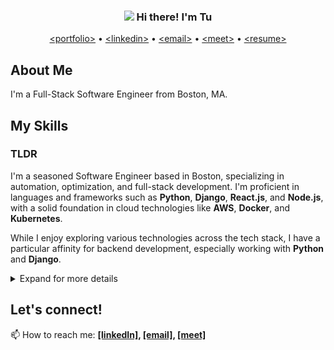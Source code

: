 
<h3 align="center"><img src = "https://raw.githubusercontent.com/MartinHeinz/MartinHeinz/master/wave.gif" width = 30px> Hi there! I'm Tu</h3>

<p align="center">
    <a href="https://tu-nguyen.github.io/">&lt;portfolio&gt;</a> •
    <a href="https://www.linkedin.com/in/tu-nguyen/">&lt;linkedin&gt;</a> •
    <a href="mailto:tu.t.nguyen93@gmail.com">&lt;email&gt;</a> •
    <a href="https://calendly.com/tu-t-nguyen/quick-chat">&lt;meet&gt;</a> •
    <a href="https://tu-nguyen.github.io/Tu%20Nguyen%20Resume.pdf">&lt;resume&gt;</a>
</p>

## About Me

I'm a Full-Stack Software Engineer from Boston, MA.

## My Skills

### TLDR

I'm a seasoned Software Engineer based in Boston, specializing in automation, optimization, and full-stack development. I'm proficient in languages and frameworks such as **Python**, **Django**, **React.js**, and **Node.js**, with a solid foundation in cloud technologies like **AWS**, **Docker**, and **Kubernetes**.

While I enjoy exploring various technologies across the tech stack, I have a particular affinity for backend development, especially working with **Python** and **Django**.

<details>
<summary>
  Expand for more details
</summary>

### Languages:

| Python | JavaScript | TypeScript |  HTML/5 | CSS/3 |
|------------|------------|------------|------------|------------|
| <img src="https://github.com/devicons/devicon/blob/master/icons/python/python-original-wordmark.svg" title="Python" alt="Python" width="50" height="50"/> | <img src="https://github.com/devicons/devicon/blob/master/icons/javascript/javascript-original.svg" title="JavaScript" alt="JavaScript" width="50" height="50"/> | <img src="https://github.com/devicons/devicon/blob/master/icons/typescript/typescript-original.svg" title="TypeScript" alt="TypeScript" width="50" height="50"/> | <img src="https://github.com/devicons/devicon/blob/master/icons/html5/html5-original.svg" title="HTML5" alt="HTML" width="50" height="50"/> | <img src="https://github.com/devicons/devicon/blob/master/icons/css3/css3-plain-wordmark.svg"  title="CSS3" alt="CSS" width="50" height="50"/> |

### Framework and Libraries:

| Django | Flask | FastAPI | React | NodeJS | Express | Tailwind |
|------------|------------|------------|------------|------------|------------|------------|
| <img src="https://github.com/devicons/devicon/blob/master/icons/django/django-plain.svg" title="Django" alt="Django" width="50" height="50"/> | <img src="https://github.com/devicons/devicon/blob/master/icons/flask/flask-original.svg" title="Flask" alt="Flask" width="50" height="50"/> | <img src="https://github.com/devicons/devicon/blob/master/icons/fastapi/fastapi-original.svg" title="FastAPI" alt="FastAPI" width="50" height="50"/> | <img src="https://github.com/devicons/devicon/blob/master/icons/react/react-original-wordmark.svg" title="React" alt="React" width="50" height="50"/> | <img src="https://github.com/devicons/devicon/blob/master/icons/nodejs/nodejs-original-wordmark.svg" title="NodeJS" alt="NodeJS" width="50" height="50"/> | <img src="https://github.com/devicons/devicon/blob/master/icons/express/express-original.svg" title="Express" alt="Express" width="50" height="50"/> | <img src="https://github.com/devicons/devicon/blob/master/icons/tailwindcss/tailwindcss-original.svg" title="Tailwind" alt="Tailwind" width="50" height="50"/> |

### Database and Caching:

| PostgreSQL | MySQL | SQLite | MongoDB | Redis | Kafta |
|------------|------------|------------|------------|------------|------------|
| <img src="https://github.com/devicons/devicon/blob/master/icons/postgresql/postgresql-original-wordmark.svg" title="PostgreSQL"  alt="PostgreSQL" width="50" height="50"/>| <img src="https://github.com/devicons/devicon/blob/master/icons/mysql/mysql-original-wordmark.svg" title="MySQL"  alt="MySQL" width="50" height="50"/> | <img src="https://github.com/devicons/devicon/blob/master/icons/sqlite/sqlite-original-wordmark.svg" title="SQLite" alt="SQLite" width="50" height="50"/> | <img src="https://github.com/devicons/devicon/blob/master/icons/mongodb/mongodb-original-wordmark.svg" title="MongoDB" alt="MongoDB" width="50" height="50"/> | <img src="https://github.com/devicons/devicon/blob/master/icons/redis/redis-original-wordmark.svg" title="Redis"  alt="Redis" width="50" height="50"/>| <img src="https://github.com/devicons/devicon/blob/master/icons/apachekafka/apachekafka-original.svg" title="Kafta"  alt="Kafta" width="50" height="50"/> |

### Tools and Technologies:

| Git | Bash | VS Code | PyCharm |
|------------|------------|------------|------------|
| <img src="https://github.com/devicons/devicon/blob/master/icons/git/git-original-wordmark.svg" title="Git" alt="Git" width="50" height="50"/> |  <img src="https://github.com/devicons/devicon/blob/master/icons/bash/bash-original.svg" title="Bash" alt="Bash" width="50" height="50"/> | <img src="https://github.com/devicons/devicon/blob/master/icons/vscode/vscode-original-wordmark.svg" title="VSCode" alt="VSCode" width="50" height="50"/> | <img src="https://github.com/devicons/devicon/blob/master/icons/pycharm/pycharm-original.svg" title="PyCharm" alt="PyCharm" width="50" height="50"/>

### OS:

| Windows | Linux | (K)Ubuntu | Arch | Kali |
|------------|------------|------------|------------|------------|
| <img src="https://github.com/devicons/devicon/blob/master/icons/windows11/windows11-original-wordmark.svg" title="Windows" alt="Windows" width="50" height="50"/> | <img src="https://github.com/devicons/devicon/blob/master/icons/linux/linux-original.svg" title="Linux" alt="Linux" width="50" height="50"/> | <img src="https://github.com/devicons/devicon/blob/master/icons/ubuntu/ubuntu-original.svg" title="Ubuntu" alt="Ubuntu" width="50" height="50"/> | <img src="https://github.com/devicons/devicon/blob/master/icons/archlinux/archlinux-original.svg" title="ArchLinux" alt="ArchLinux" width="50" height="50"/> | <img src="https://github.com/canaleal/devicon/blob/new-icon-kali-linux/icons/kalilinux/kalilinux-original-wordmark.svg" title="KaliLinux" alt="KaliLinux" width="50" height="50"/> |

### Other:

| AWS | Docker | Kubernetes | Ansible | Terraform |
|------------|------------|------------|------------|------------|
| <img src="https://github.com/devicons/devicon/blob/master/icons/amazonwebservices/amazonwebservices-plain-wordmark.svg" title="AWS" alt="AWS" width="50" height="50"/> | <img src="https://github.com/devicons/devicon/blob/master/icons/docker/docker-original-wordmark.svg" title="Docker" alt="Docker" width="50" height="50"/> | <img src="https://github.com/devicons/devicon/blob/master/icons/kubernetes/kubernetes-original.svg" title="Kubernetes" alt="Kubernetes" width="50" height="50"/> | <img src="https://github.com/devicons/devicon/blob/master/icons/ansible/ansible-original-wordmark.svg" title="Ansible" alt="Ansible" width="50" height="50"/> | <img src="https://github.com/devicons/devicon/blob/master/icons/terraform/terraform-original.svg" title="Terraform" alt="Terraform" width="50" height="50"/>

---

### I'm currently...
- 🌱 Refreshing my skills on React and Vue
- 🛠️ Keeping myself busy to stay up to date
- 🚀Hoping to dive into Go soon!

</details>

## Let's connect!

📫 How to reach me: **[[linkedIn]](https://www.linkedin.com/in/tu-nguyen/), [[email]](tu.t.nguyen93@gmail.com), [[meet]](https://calendly.com/tu-t-nguyen/quick-chat)**